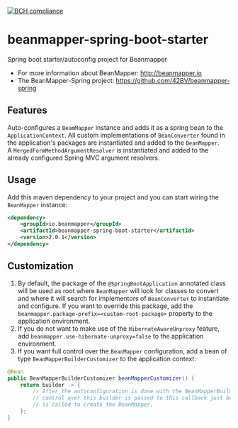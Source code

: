 [![BCH compliance](https://bettercodehub.com/edge/badge/42BV/beanmapper-spring-boot-starter?branch=master)](https://bettercodehub.com/)

# beanmapper-spring-boot-starter

Spring boot starter/autoconfig project for Beanmapper

* For more information about BeanMapper: http://beanmapper.io
* The BeanMapper-Spring project: https://github.com/42BV/beanmapper-spring

## Features

Auto-configures a `BeamMapper` instance and adds it as a spring bean to the `ApplicationContext`.
All custom implementations of `BeanConverter` found in the application's packages are instantiated and added to the `BeanMapper`.  
A `MergedFormMethodArgumentResolver` is instantiated and added to the already configured Spring MVC argument resolvers.

## Usage

Add this maven dependency to your project and you can start wiring the `BeanMapper` instance:

```xml
<dependency>
    <groupId>io.beanmapper</groupId>
    <artifactId>beanmapper-spring-boot-starter</artifactId>
    <version>2.0.1</version>
</dependency>
```

## Customization

1. By default, the package of the `@SpringBootApplication` annotated class will be used as root where `BeanMapper` will look for classes to convert and
where it will search for implementors of `BeanConverter` to instantiate and configure.
If you want to override this package, add the `beanmapper.package-prefix=<custom-root-package>` property to the application environment.
2. If you do not want to make use of the `HibernateAwareUnproxy` feature, add `beanmapper.use-hibernate-unproxy=false` to the application environment.
3. If you want full control over the `BeanMapper` configuration, add a bean of type `BeanMapperBuilderCustomizer` to the application context:

```java
@Bean
public BeanMapperBuilderCustomizer beanMapperCustomizer() {
    return builder -> {
        // After the autoconfiguration is done with the BeanMapperBuilder,
        // control over this builder is passed to this callback just before build()
        // is called to create the BeanMapper.
    };
}
```